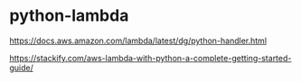 # python-lambda


https://docs.aws.amazon.com/lambda/latest/dg/python-handler.html

https://stackify.com/aws-lambda-with-python-a-complete-getting-started-guide/
